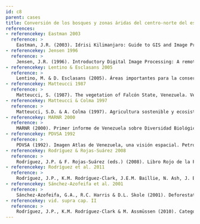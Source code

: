 ```yaml
---
id: c8
parent: cases
title: Conversión de los bosques y zonas áridas del centro-norte del estado Falcón
references:
- referencekey: Eastman 2003
  reference: >
    Eastman, J.R. (2003). Idrisi Kilimanjaro: Guide to GIS and Image Proccessing. Manual Version 14.00. Clark Labs, Clark University: Worcester, Massachussets, EE.UU.
- referencekey: Jensen 1996
  reference: >
    Jensen, J.R. (1996). Introductory Digital Image Processing: A remote sensing perspective. K.C. Clarke (ed.). Series in Geographic Information Science. Prentice Hall: USA.
- referencekey: Lentino & Esclasans 2005
  reference: >
    Lentino, M. & D. Esclasans (2005). Áreas importantes para la conservación de las aves en Venezuela. Pp. 621-730. En: K. Boyla & A. Estrada (eds.). Áreas importantes para la conservación de las aves en los Andes tropicales: Sitios prioritarios para la conservación de biodiversidad. Serie Conservación de BirdLife N° 14. BirdLife Internacional: Quito, Ecuador.
- referencekey: Matteucci 1987
  reference: >
    Matteucci, S. (1987). The vegetation of Falcón State, Venezuela. Vegetatio 70: 67-91.
- referencekey: Matteucci & Colma 1997
  reference: >
    Matteucci, S.D. & A. Colma (1997). Agricultura sostenible y ecosistemas áridos y semiáridos de Venezuela. Interciencia 22: 123-130.
- referencekey: MARNR 2000
  reference: >
    MARNR (2000). Primer informe de Venezuela sobre Diversidad Biológica. Oficina Nacional de Diversidad Biológica, Ministerio del Ambiente y de los Recursos Naturales: Caracas, Venezuela.
- referencekey: PDVSA 1992
  reference: >
    PDVSA (1992). Imagen Atlas de Venezuela, una visión espacial. Petróleos de Venezuela S.A.: Caracas, Venezuela.
- referencekey: Rodríguez & Rojas-Suárez 2008
  reference: >
    Rodríguez, J.P. & F. Rojas-Suárez (eds.) (2008). Libro Rojo de la Fauna Venezolana. 3a. ed. PROVITA y Shell Venezuela, S.A.: Caracas, Venezuela. 364 pp.
- referencekey: Rodríguez et al. 2011
  reference: >
    Rodríguez, J.P., K.M. Rodríguez-Clark, J.E.M. Baillie, N. Ash, J. Benson, T. Boucher, C. Brown, N. Burgess, B. Collen, M. Jennings, D.A. Keith, E. Nicholson, C. Revenga, B. Reyers, M. Rouget, T. Smith, M. Spalding, A. Taber, M. Walpole, I. Zager & T. Zamin (2011). Establishing red list criteria for threatened ecosystems. Conservation Biology 25: [doi: 10.1111/j.1523 1739.2010.1598].
- referencekey: Sánchez-Azofeifa et al. 2001
  reference: >
    Sánchez-Azofeifa, G.A., R.C. Harris & D.L. Skole (2001). Deforestation in Costa Rica: A quantitative analysis using remote sensing imagery. Biotropica 33: 378-384.
- referencekey: vid. supra cap. II
  reference: >
    Rodríguez, J.P., K.M. Rodríguez-Clark & M. Assmüssen (2010). Categorías y criterios de las listas rojas de ecosistemas. Pp: 93-105. En: J.P. Rodríguez, F. Rojas-Suárez & D. Giraldo Hernández (eds.). Libro Rojo de los Ecosistemas Terrestres de Venezuela. Provita, Shell Venezuela, Lenovo (Venezuela). Caracas: Venezuela.
---
```

